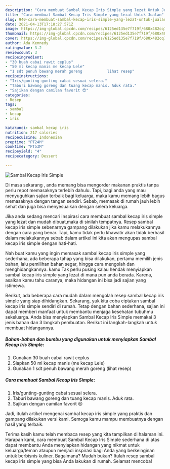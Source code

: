 ```yaml
---
description: "Cara membuat Sambal Kecap Iris Simple yang lezat Untuk Jualan"
title: "Cara membuat Sambal Kecap Iris Simple yang lezat Untuk Jualan"
slug: 940-cara-membuat-sambal-kecap-iris-simple-yang-lezat-untuk-jualan
date: 2021-04-13T17:18:27.571Z
image: https://img-global.cpcdn.com/recipes/6125ed135e7f719f/680x482cq70/sambal-kecap-iris-simple-foto-resep-utama.jpg
thumbnail: https://img-global.cpcdn.com/recipes/6125ed135e7f719f/680x482cq70/sambal-kecap-iris-simple-foto-resep-utama.jpg
cover: https://img-global.cpcdn.com/recipes/6125ed135e7f719f/680x482cq70/sambal-kecap-iris-simple-foto-resep-utama.jpg
author: Ada Kennedy
ratingvalue: 3.2
reviewcount: 3
recipeingredient:
- "30 buah cabai rawit ceplus"
- "50 ml kecap manis me kecap Lele"
- "1 sdt penuh bawang merah goreng           lihat resep"
recipeinstructions:
- "Iris/gunting-gunting cabai sesuai selera."
- "Taburi bawang goreng dan tuang kecap manis. Aduk rata."
- "Sajikan dengan camilan favorit 😍"
categories:
- Resep
tags:
- sambal
- kecap
- iris

katakunci: sambal kecap iris 
nutrition: 217 calories
recipecuisine: Indonesian
preptime: "PT24M"
cooktime: "PT53M"
recipeyield: "4"
recipecategory: Dessert

---
```



![Sambal Kecap Iris Simple](https://img-global.cpcdn.com/recipes/6125ed135e7f719f/680x482cq70/sambal-kecap-iris-simple-foto-resep-utama.jpg)

Di masa  sekarang , anda memang bisa mengorder makanan praktis tanpa perlu repot memasaknya terlebih dahulu. Tapi, bagi anda yang mau menyuguhkan sajian terbaik bagi keluarga, maka kamu memang lebih bagus memasaknya dengan tangan sendiri. Sebab, memasak di rumah jauh lebih sehat dan juga bisa menyesuaikan dengan selera keluarga.

Jika anda sedang mencari inspirasi cara membuat sambal kecap iris simple yang lezat dan mudah dibuat,maka di sinilah tempatnya. Resep sambal kecap iris simple  sebenarnya gampang dilakukan jika kamu melakukannya dengan cara yang benar. Tapi, kamu tidak perlu khawatir akan tidak berhasil dalam melakukannya 
sebab dalam artikel ini kita akan mengupas sambal kecap iris simple dengan hati-hati.  



Nah buat kamu yang ingin memasak sambal kecap iris simple yang sederhana, ada beberapa tahap yang bisa dilakukan, pertama memilih jenis bahan, lalu pemilihan bahan segar, hingga cara mengolah dan menghidangkannya. kamu Tak perlu pusing kalau hendak menyiapkan sambal kecap iris simple yang lezat di mana pun anda berada. Karena, asalkan kamu  tahu caranya, maka hidangan ini bisa jadi sajian yang istimewa.

Berikut, ada beberapa cara mudah dalam mengolah resep sambal kecap iris simple yang siap dihidangkan. Sekarang, yuk kita coba ciptakan sambal kecap iris simple sendiri di rumah. Tetap dengan bahan sederhana, sajian ini dapat memberi manfaat untuk membantu menjaga kesehatan tubuhmu sekeluarga. Anda bisa menyiapkan Sambal Kecap Iris Simple memakai 3 jenis bahan dan 3 langkah pembuatan. Berikut ini langkah-langkah untuk membuat hidangannya.

<!--inarticleads1-->

##### Bahan-bahan dan bumbu yang digunakan untuk menyiapkan Sambal Kecap Iris Simple:

1. Gunakan 30 buah cabai rawit ceplus
1. Siapkan 50 ml kecap manis (me kecap Lele)
1. Gunakan 1 sdt penuh bawang merah goreng           (lihat resep)




<!--inarticleads2-->

##### Cara membuat Sambal Kecap Iris Simple:

1. Iris/gunting-gunting cabai sesuai selera.
1. Taburi bawang goreng dan tuang kecap manis. Aduk rata.
1. Sajikan dengan camilan favorit 😍




Jadi, itulah artikel mengenai  sambal kecap iris simple  yang praktis dan gampang dilakukan versi kami. Semoga kamu mampu membuatnya dengan hasil yang terbaik. 

Terima kasih kamu telah membaca resep yang kita tampilkan di halaman ini. Harapan kami, cara membuat  Sambal Kecap Iris Simple sederhana di atas dapat membantu Anda menyiapkan hidangan yang nikmat untuk keluarga/teman ataupun menjadi inspirasi bagi Anda yang berkeinginan untuk berbisnis kuliner. Bagaimana? Mudah bukan? Itulah resep sambal kecap iris simple yang bisa Anda lakukan di rumah. Selamat mencoba!

